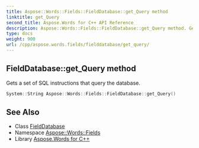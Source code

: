 ```yaml
---
title: Aspose::Words::Fields::FieldDatabase::get_Query method
linktitle: get_Query
second_title: Aspose.Words for C++ API Reference
description: Aspose::Words::Fields::FieldDatabase::get_Query method. Gets a set of SQL instructions that query the database in C++.
type: docs
weight: 900
url: /cpp/aspose.words.fields/fielddatabase/get_query/
---
```

## FieldDatabase::get_Query method


Gets a set of SQL instructions that query the database.

```cpp
System::String Aspose::Words::Fields::FieldDatabase::get_Query()
```

## See Also

* Class [FieldDatabase](../)
* Namespace [Aspose::Words::Fields](../../)
* Library [Aspose.Words for C++](../../../)
